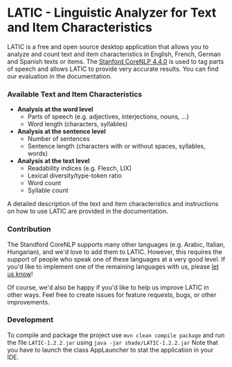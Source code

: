 # LATIC - Linguistic Analyzer for Text and Item Characteristics

LATIC is a free and open source desktop application that allows you to analyze and count text and item characteristics
in English, French, German and Spanish texts or items. The [Stanford CoreNLP 4.4.0](https://github.com/stanfordnlp/CoreNLP)
is used to tag parts of speech and allows LATIC to provide very accurate results.
You can find our evaluation in the documentation.

### Available Text and Item Characteristics

* **Analysis at the word level** 
    * Parts of speech (e.g. adjectives, interjections, nouns, ...)
    * Word length (characters, syllables)
* **Analysis at the sentence level**
    * Number of sentences
    * Sentence length (characters with or without spaces, syllables, words)
* **Analysis at the text level**
    * Readability indices (e.g. Flesch, LIX)
    * Lexical diversity/type-token ratio
    * Word count
    * Syllable count

A detailed description of the text and item characteristics and instructions on how to use LATIC are provided in the documentation.

### Contribution

The Standford CoreNLP supports many other languages (e.g. Arabic, Italian, Hungarian), and we'd love to add them to LATIC.
However, this requires the support of people who speak one of these languages at a very good level. 
If you'd like to implement one of the remaining languages with us, please [let us know](mailto:hello@latic.software)!

Of course, we'd also be happy if you'd like to help us improve LATIC in other ways.
Feel free to create issues for feature requests, bugs, or other improvements.

### Development
To compile and package the project use 
`mvn clean compile package` and run the file `LATIC-1.2.2.jar` using `java -jar shade/LATIC-1.2.2.jar`
Note that you have to launch the class AppLauncher to stat the application in your IDE.